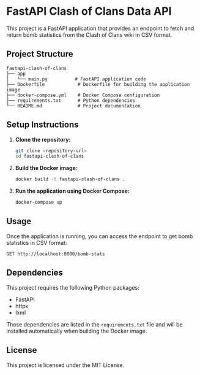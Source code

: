 # FastAPI Clash of Clans Data API

This project is a FastAPI application that provides an endpoint to fetch and return bomb statistics from the Clash of Clans wiki in CSV format.

## Project Structure

```
fastapi-clash-of-clans
├── app
│   └── main.py          # FastAPI application code
├── Dockerfile            # Dockerfile for building the application image
├── docker-compose.yml    # Docker Compose configuration
├── requirements.txt      # Python dependencies
└── README.md             # Project documentation
```

## Setup Instructions

1. **Clone the repository:**
   ```bash
   git clone <repository-url>
   cd fastapi-clash-of-clans
   ```

2. **Build the Docker image:**
   ```bash
   docker build -t fastapi-clash-of-clans .
   ```

3. **Run the application using Docker Compose:**
   ```bash
   docker-compose up
   ```

## Usage

Once the application is running, you can access the endpoint to get bomb statistics in CSV format:

```
GET http://localhost:8000/bomb-stats
```

## Dependencies

This project requires the following Python packages:

- FastAPI
- httpx
- lxml

These dependencies are listed in the `requirements.txt` file and will be installed automatically when building the Docker image.

## License

This project is licensed under the MIT License.